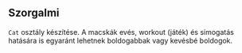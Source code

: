 ## Szorgalmi

`Cat` osztály készítése. A macskák evés, workout (játék) és simogatás hatására
is egyaránt lehetnek boldogabbak vagy kevésbé boldogok.
